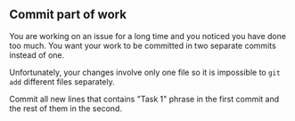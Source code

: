 ## Commit part of work

You are working on an issue for a long time and you noticed you have done too much. You want your work to be committed
in two separate commits instead of one.

Unfortunately, your changes involve only one file so it is impossible to `git add` different files separately.

Commit all new lines that contains "Task 1" phrase in the first commit and the rest of them in the second.
